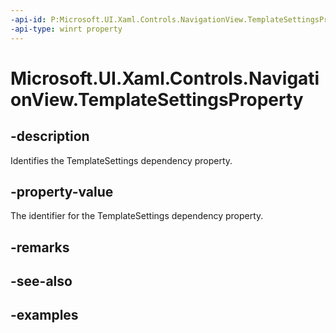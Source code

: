```yaml
---
-api-id: P:Microsoft.UI.Xaml.Controls.NavigationView.TemplateSettingsProperty
-api-type: winrt property
---
```


<!-- Property syntax.
public DependencyProperty TemplateSettingsProperty { get; }
-->

# Microsoft.UI.Xaml.Controls.NavigationView.TemplateSettingsProperty

## -description

Identifies the TemplateSettings dependency property.

## -property-value

The identifier for the TemplateSettings dependency property.

## -remarks

## -see-also

## -examples

